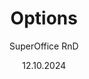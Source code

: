 ---
uid: help-en-options
title: Options
description: Options
keywords: settings, options
author: SuperOffice RnD
date: 12.10.2024
version: 10
content_type: reference
language: en
---